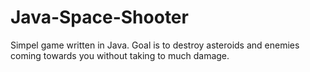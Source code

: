 # Java-Space-Shooter
Simpel game written in Java. Goal is to destroy asteroids and enemies coming towards you without taking to much damage. 
